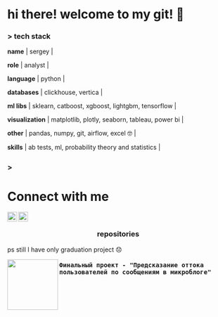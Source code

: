 # hi there!  welcome to my git! 👋




### > tech stack

<b>name</b> | sergey |

<b>role</b> | analyst |

<b>language</b> | python |

<b>databases</b> | clickhouse, vertica |

<b>ml libs</b> | sklearn, catboost, xgboost, lightgbm,  tensorflow |

<b>visualization</b> | matplotlib, plotly, seaborn, tableau, power bi |

<b>other</b> | pandas, numpy, git, airflow, excel 🤓  |

<b>skills</b> | ab tests, ml, probability theory and statistics  |

### > <img src="https://user-images.githubusercontent.com/2514771/93036534-5fbd6480-f5fd-11ea-8a13-58ef04796c17.gif" width="10" height="20" />


# Connect with me

<a href="https://www.linkedin.com/in/sergey-krylov-16154a212/">
<img align="left" alt="codeSTACKr | LinkedIn" width="22px" src="https://cdn.jsdelivr.net/npm/simple-icons@v3/icons/linkedin.svg" /></a>

<a href="https://www.facebook.com/serzh.krylov">
<img align="left" alt="codeSTACKr | Facebook" width="22px" src="https://cdn.jsdelivr.net/npm/simple-icons@v3/icons/facebook.svg" /></a>

</pre>

<br>



<h3 align="center">repositories</h2>

ps still I have only graduation project 😞


<p width="100%" align="center">
<a align="left" href="https://github.com/sergey-realm18/churn_by_twitter" title="Churn prediction by twitts - graduation project">
<img align="left" height="115" src="https://encrypted-tbn0.gstatic.com/images?q=tbn:ANd9GcSY9d0fWWrlfpC-4l__jliCw_COiQXFxDLvNw&usqp=CAU"></a>
<h4 align="left" > <samp> Финальный проект - "Предсказание оттока пользователей по сообщениям в микроблоге" </samp>
</h4>
<br>
<br>
